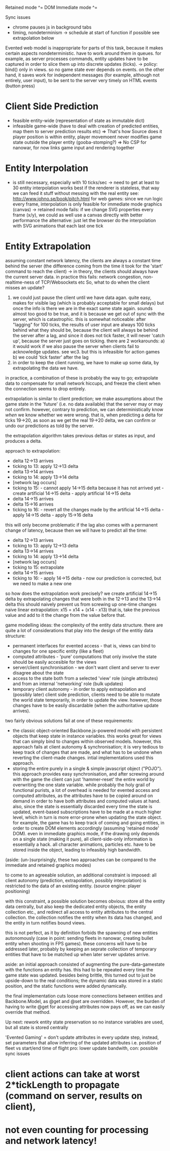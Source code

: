 Retained mode  ^= DOM
Immediate mode ^= <canvas>

Sync issues
- chrome pauses js in background tabs
- timing, nondeterminism -> schedule at start of function if possible
see extrapolation below

Evented web model is inappropriate for parts of this task, because it makes certain aspects nondeterministic.
have to work around them in queues. for example, as server processes commands, entity updates have to be captured
in order to slice them up into discrete updates (ticks).
-> policy: bind() only in views. so no game state ever depends on events.
on the other hand, it saves work for independent messages (for example, although not entirely, user input), to be sent
to the server very timely on HTML events (button press)

Client Side Prediction
======================
- feasible entity-wide (representation of state as immutable dict)
- infeasible game-wide (have to deal with creation of predicted entities, map them to server prediction results etc)
=> That's how Source does it
  player position is within entity, player movemoent never modifies game state outside the player entity (gooba-stomping?)
=> No CSP for nanowar, for now
links game input and rendering together

Entity Interpolation
====================
- is still necessary, especially with 10 ticks/sec -> need to get at least to 30
entity interpolation works best if the renderer is stateless, that way we can feed it stuff without messing with the real entity
see: http://www.johno.se/book/pitch.html
for web games: since we run logic every frame, interpolation is only feasible for immediate mode graphics (canvas)
-> retained mode fails: if we change SVG properties every frame (x/y), we could as well use a canvas directly with better performance
the alternative: just let the browser do the interpolation with SVG animations that each last one tick

Entity Extrapolation
====================
assuming constant network latency, the clients are always a constant time behind the server (the difference coming from the time it took for the 'start' command to reach the client)
-> in theory, the clients should always have the current server data.
in practice this fails: network congestion, non-realtime-ness of TCP/Websockets etc
So, what to do when the client misses an update?
1. we could just pause the client until we have data agan.
  quite easy, makes for visible lag (which is probably acceptable for small delays)
  but once the info is there we are in the exact same state again.
  sounds almost too good to be true, and it is because we get out of sync with the server, which is catastrophic.
  this is somewhat noticeable: after "lagging" for 100 ticks, the results of user input are always 100 ticks behind what they should be, because the client will always be behind the server after a lag, and since it does not tick faster, it will never 'catch up',
  because the server just goes on ticking.
  there are 2 workarounds:
    a) it would work if we also pause the server when clients fail to acknowledge updates. see wc3. but this is infeasible for action games
    b) we could 'tick faster' after the lag
2. in order to keep the client running, we have to make up some data, by extrapolating the data we have.

in practice, a combination of these is probably the way to go; extrapolate data to compensate for small network hiccups, and freeze the client when the connection seems to drop entirely.

extrapolation is similar to client prediction; we make assumptions about the game state in the 'future' (i.e. no data available) that the server may or may not confirm.
however, contrary to prediction, we can deterministically know *when* we know whether we were wrong. that is, when predicting a delta for ticks 19->20, as soon as we get the real 19->20 delta, we can confirm or undo our predictions as told by the server.

the extrapolation algorithm takes previous deltas or states as input, and produces a delta.

approach to extrapolation:
- delta 12->13 arrives
- ticking to 13: apply 12->13 delta
- delta 13->14 arrives
- ticking to 14: apply 13->14 delta
- [network lag occurs]
- ticking to 15: - cannot apply 14->15 delta because it has not arrived yet
                 - create artificial 14->15 delta
                 - apply artificial 14->15 delta
- delta 14->15 arrives
- delta 15->16 arrives
- ticking to 16: - revert all the changes made by the artificial 14->15 delta
                 - apply 14->15 delta
                 - apply 15->16 delta

this will only become problematic if the lag also comes with a permanent change of latency, because then we will have to predict all the time:
- delta 12->13 arrives
- ticking to 13: apply 12->13 delta
- delta 13->14 arrives
- ticking to 14: apply 13->14 delta
- [network lag occurs]
- ticking to 15: extrapolate
- delta 14->15 arrives
- ticking to 16: - apply 14->15 delta
                 - now our prediction is corrected, but we need to make a new one

so how does the extrapolation work precisely?
  we create artificial 14->15 delta by extrapolating changes that were both in the 12->13 and the 13->14 delta
  this should naively prevent us from screwing up one-time changes
  naive linear extrapolation: x15 = x14 + (x14 - x13)
    that is, take the previous value and add to it the change from the value before that.




game modelling ideas:
the complexity of the entity data structure.
there are quite a lot of considerations that play into the design of the entitiy data structure:
- permanent interfaces for evented access - that is, views can bind to changes for one specific entity (like a fleet)
- computed attributes - 'pure' computations that only involve the state should be easily accesible for the views
- server/client synchronisation - we don't want client and server to ever disagree about the state
- access to the state both from a selected 'view' role (single attributes) and from an internal 'networking' role (bulk updates)
- temporary client autonomy - in order to apply extrapolation and (possibly later) client side prediction, clients need to be able to mutate the world state temporarily, in order to update the view. however, those changes have to be easily discardable (when the authoritative update arrives).

two fairly obvious solutions fail at one of these requirements:
- the classic object-oriented Backbone.js-powered model with persistent objects that keep state in instance variables. this works great for views that can simply bind to changes within observed models. however, this approach fails at client autonomy & synchronisation; it is very tedious to keep track of changes that are made, and what has to be undone when reverting the client-made changes. intial implementations used this approach.
- storing the entire purely in a single & simple javascript object ("POJO"). this approach provides easy synchronisation, and after screwing around with the game the client can just 'hammer-reset' the entire world by overwriting the one state variable. while probably the holy grail of functional purists, a lot of overhead is needed for evented access and computed attributes, as the attributes have to be copied around on demand in order to have both attributes and computed values at hand.
also, since the state is essentially discarded every time the state is updated, event-based subscriptions have to be made at a much higher level, which in turn is more error-prone when updating the state object. for example, the game has to keep track of coming and going entities, in order to create DOM elements accordingly (assuming 'retained mode' DOM). even in immediate graphics mode, if the drawing only depends on a single state (making it pure), all client-side-only information is essentially a hack. all character animations, particles etc. have to be stored inside the object, leading to infeasibly high bandwidth.

(aside: (un-)surprisingly, these two approaches can be compared to the immediate and retained graphics modes)


to come to an agreeable solution, an additional constraint is imposed: all client autonomy (prediction, extrapolation, possibly interpolation) is restricted to the data of an existing entity. (source engine: player positioning)

with this constraint, a possible solution becomes obvious: store all the entity data centrally, but also keep the dedicated entity objects, the entity collection etc., and redirect all access to entity attributes to the central collection. the collection notifies the entity when its data has changed, and the entity in turn notifies bound views.

this is not perfect, as it by definition forbids the spawning of new entities autonomously (case in point: sending fleets in nanowar, creating bullet entity when shooting in FPS games). these concerns will have to be addressed later, probably by keeping an seprate collection of temporary entities that have to be matched up when later server updates arrive.

aside: an initial approach consisted of augmenting the pure-data-gamestate with the functions an entity has. this had to be repeated every time the game state was updated. besides being brittle, this turned out to just be upside-down to the real conditions; the dynamic data was stored in a static position, and the static functions were added dynamically.

the final implementation cuts loose more connections between entities and Backbone.Model, as @get and @set are overridden. However, the burden of having to write @get for accessing attributes now pays off, as we can easily override that method.

Up next: rework entity state preservation so no instance variables are used, but all state is stored centrally




'Evented Gaming' = don't update attributes in every update step, instead, set parameters that allow inferring of the updated attributes
    i.e. position of fleet vs start/end time of flight
  pro: lower update bandwith, con: possible sync issues

# client actions can take at worst 2*tickLength to propagate (command on server, results on client),
# not even counting for processing and network latency!